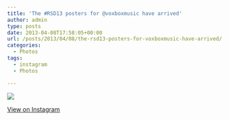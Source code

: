 ```yaml
---
title: 'The #RSD13 posters for @voxboxmusic have arrived'
author: admin
type: posts
date: 2013-04-08T17:58:05+00:00
url: /posts/2013/04/08/the-rsd13-posters-for-voxboxmusic-have-arrived/
categories:
  - Photos
tags:
  - instagram
  - Photos

---
```

![][1]

<p class="view-instagram">
  <a href="http://instagram.com/p/X2lqHiqlsF/">View on Instagram</a>
</p>

 [1]: https://lobban.org/wordpress//HLIC/8000b90931506ae079069150ba769881.jpg